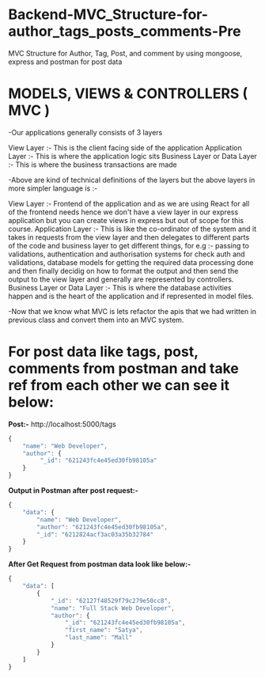 # Backend-MVC_Structure-for-author_tags_posts_comments-Pre
MVC Structure for Author, Tag, Post, and comment by using mongoose, express and postman for post data

# MODELS, VIEWS & CONTROLLERS ( MVC )

-Our applications generally consists of 3 layers

View Layer :- This is the client facing side of the application
Application Layer :- This is where the application logic sits
Business Layer or Data Layer :- This is where the business transactions are made

-Above are kind of technical definitions of the layers but the above layers in more simpler language is :-

View Layer :- Frontend of the application and as we are using React for all of the frontend needs hence we don't have a view layer in our express application but you can create views in express but out of scope for this course.
Application Layer :- This is like the co-ordinator of the system and it takes in requests from the view layer and then delegates to different parts of the code and business layer to get different things, for e.g :- passing to validations, authentication and authorisation systems for check auth and validations, database models for getting the required data processing done and then finally decidig on how to format the output and then send the output to the view layer and generally are represented by controllers.
Business Layer or Data Layer :- This is where the database activities happen and is the heart of the application and if represented in model files.

-Now that we know what MVC is lets refactor the apis that we had written in previous class and convert them into an MVC system.

# For post data like tags, post, comments from postman and take ref from each other we can see it below:

**Post:-** http://localhost:5000/tags
```js
{
    "name": "Web Developer",
    "author": {
         "_id": "621243fc4e45ed30fb98105a"
    }
}
```
**Output in Postman after post request:-**
```js
{
    "data": {
        "name": "Web Developer",
        "author": "621243fc4e45ed30fb98105a",
        "_id": "6212824acf3ac03a35b32784"
    }
}
```

**After Get Request from postman data look like below:-**

```js
{
    "data": [
        {
            "_id": "62127f48529f79c279e50cc8",
            "name": "Full Stack Web Developer",
            "author": {
                "_id": "621243fc4e45ed30fb98105a",
                "first_name": "Satya",
                "last_name": "Mall"
            }
        }
    ]
}
```

